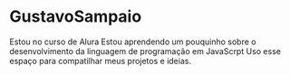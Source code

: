 # GustavoSampaio
Estou no curso de Alura
Estou aprendendo um pouquinho sobre o desenvolvimento da linguagem de programação em JavaScrpt
Uso esse espaço para compatilhar meus projetos e ideias.
